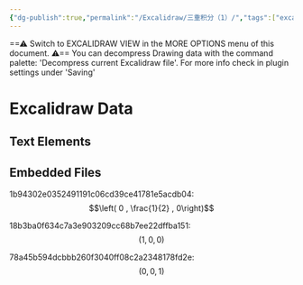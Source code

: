 ```yaml
---
{"dg-publish":true,"permalink":"/Excalidraw/三重积分（1）/","tags":["excalidraw"]}
---
```


==⚠  Switch to EXCALIDRAW VIEW in the MORE OPTIONS menu of this document. ⚠== You can decompress Drawing data with the command palette: 'Decompress current Excalidraw file'. For more info check in plugin settings under 'Saving'


# Excalidraw Data
## Text Elements
## Embedded Files
1b94302e0352491191c06cd39ce41781e5acdb04: $$\left( 0 , \frac{1}{2} , 0\right)$$

18b3ba0f634c7a3e903209cc68b7ee22dffba151: $$(1,0 , 0)$$

78a45b594dcbbb260f3040ff08c2a2348178fd2e: $$(0,0,1)$$


